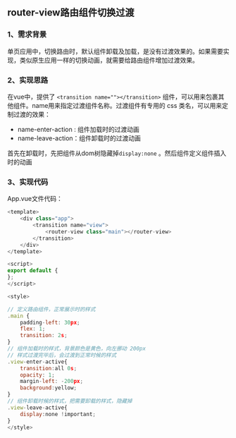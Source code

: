 ## router-view路由组件切换过渡

### 1、需求背景

单页应用中，切换路由时，默认组件卸载及加载，是没有过渡效果的。如果需要实现，类似原生应用一样的切换动画，就需要给路由组件增加过渡效果。

### 2、实现思路

在vue中，提供了 `<transition name=""></transition>` 组件，可以用来包裹其他组件。name用来指定过渡组件名称。过渡组件有专用的 css 类名，可以用来定制过渡的效果：

* name-enter-action : 组件加载时的过渡动画
* name-leave-action：组件卸载时的过渡动画

首先在卸载时，先把组件从dom树隐藏掉`display:none` 。然后组件定义组件插入时的动画

### 3、实现代码

App.vue文件代码：

```javascript
<template>
	<div class="app">
		<transition name="view">
			<router-view class="main"></router-view>
		</transition>
	</div>
</template>

<script>
export default {
};
</script>

<style>

// 定义路由组件，正常展示时的样式
.main {
	padding-left: 30px;
	flex: 1;
	transition: 2s;
}
// 组件加载时的样式，背景颜色是黄色，向左挪动 200px
// 样式过渡完毕后，会过渡到正常时候的样式
.view-enter-active{
	transition:all 0s;
	opacity: 1;
	margin-left: -200px;
	background:yellow;
}
// 组件卸载时候的样式，把需要卸载的样式，隐藏掉
.view-leave-active{
	display:none !important;
}
</style>

```













